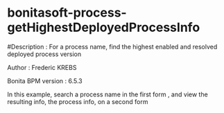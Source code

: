 # bonitasoft-process-getHighestDeployedProcessInfo

#Description : For a process name, find the highest enabled and resolved deployed process version

Author : Frederic KREBS

Bonita BPM version : 6.5.3


In this example, search a process name in the first form , and view the resulting info, the process info, on a second form
